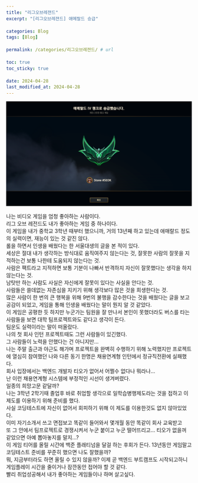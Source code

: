 ```yaml
---
title: "리그오브레젼드"
excerpt: "[리그오브레젼드] 애메랄드 승급"

categories: Blog
tags: [Blog]

permalink: /categories/리그오브레젼드/ # url

toc: true
toc_sticky: true

date: 2024-04-28
last_modified_at: 2024-04-28
---
```


![new repo](/assets/images/posts_img/Blog/Emerald.PNG)

나는 비디오 게임을 엄청 좋아하는 사람이다. <br>
리그 오브 레전드도 내가 좋아하는 게임 중 하나이다. <br>
이 게임을 내가 중학교 3학년 때부터 했으니까, 거의 13년째 하고 있는데 애매랄드 정도의 실력이면, 재능이 있는 것 같진 않다. <br>
롤을 하면서 인생을 배웠다는 한 서울대생의 글을 본 적이 있다.<br>
세상은 절대 내가 생각하는 방식대로 움직여주지 않는다는 것, 잘못한 사람의 잘못을 지적하는건 보통 나한테 도움되지 않는다는 것.  <br>
사람은 팩트라고 지적하면 보통 기분이 나빠서 반격하지 자신이 잘못했다는 생각을 하지 않는다는 것. <br>
남탓만 하는 사람도 사실은 자신에게 잘못이 있다는 사실을 안다는 것.  <br>
사람들은 쓸데없는 자존심을 지키기 위해 생각보다 많은 것을 희생한다는 것. <br>
많은 사람이 한 번의 큰 행복을 위해 9번의 불행을 감수한다는 것을 배웠다는 글을 보고 공감이 되었고, 게임을 통해 인생을 배웠다는 말이 뭔지 알 것 같았다. <br>
이 게임은 공평한 듯 하지만 누군가는 팀원을 잘 만나서 본인이 못했더라도 버스를 타는 사람들을 보면 대학 팀프로젝트와도 같다고 생각이 든다.<br>
팀운도 실력이라는 말이 떠올랐다.<br>
나의 첫 회사 인턴 프로젝트때도 그런 사람들이 있긴했다.<br>
그 사람들이 노력을 안했다는 건 아니지만...<br>
나는 주말 출근과 야근도 해가며 프로젝트을 완벽히 수행하기 위해 노력했지만 프로젝트에 열심히 참여했던 나와 다른 동기 한명은 채용연계형 인턴에서 정규직전환에 실패했다.<br>
회사 입장에서는 백엔드 개발자 티오가 없어서 어쩔수 없다나 뭐라나...<br>
난 이런 채용연계형 시스템에 부정적인 시선이 생겨버렸다.<br>
일종의 희망고문 같달까?<br>
나는 3학년 2학기때 졸업후 바로 취업할 생각으로 일학습병행제도라는 것을 접하고 이 제도를 이용하기 위해 준비를 했다.<br>
사실 코딩테스트에 자신이 없어서 회피하기 위해 이 제도를 이용한것도 없지 않아있었다.<br>
이미 자기소개서 쓰고 면접보고 똑같이 들어와서 몇개월 동안 똑같이 회사 교육받고<br>
또 그 안에서 팀프로젝트로 경쟁시켜서 누군 붙이고 누군 떨어뜨리고... 티오가 없을꺼 같았으면 아예 뽑아놓지를 말지...?<br>
이 게임 티어를 올릴 시간에 백준 플래티넘을 달걸 하는 후회가 든다. 13년동안 게임말고 코딩테스트 준비를 꾸준히 했으면 나도 잘했을까? <br>
뭐, 지금부터라도 하면 올릴 수 있지 않을까? 이제 곧 백엔드 부트캠프도 시작되고하니 게임플레이 시간을 줄이거나 잠깐동안 접어야 할 것 같다. <br>
빨리 취업성공해서 내가 좋아하는 게임들이나 하며 살고싶다. <br>





